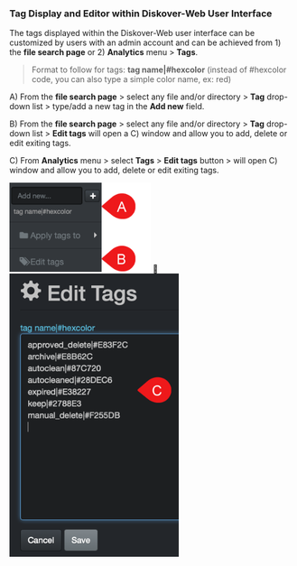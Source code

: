 ### Tag Display and Editor within Diskover-Web User Interface

The tags displayed within the Diskover-Web user interface can be customized by users with an admin account and can be achieved from 1) the **file search page** or 2) **Analytics** menu > **Tags**.

>Format to follow for tags: **tag name|#hexcolor** (instead of #hexcolor code, you can also type a simple color name, ex: red)

A) From the **file search page** > select any file and/or directory > **Tag** drop-down list > type/add a new tag in the **Add new** field.

B) From the **file search page** > select any file and/or directory > **Tag** drop-down list > **Edit tags** will open a C) window and allow you to add, delete or edit exiting tags.

C) From **Analytics** menu > select **Tags** > **Edit tags** button > will open C) window and allow you to add, delete or edit exiting tags.

<img src="images/image_tags_manual_tagging_tag_editor_access.png" width="250"> 🔴 &nbsp; <img src="images/image_tags_manual_tagging_tag_editor.png" width="300">
